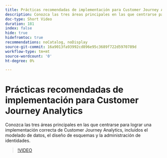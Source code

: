 ```yaml
---
title: Prácticas recomendadas de implementación para Customer Journey Analytics
description: Conozca las tres áreas principales en las que centrarse para lograr una implementación correcta de Customer Journey Analytics, incluidos el modelado de datos, el diseño de esquemas y la administración de identidades.
doc-type: Short Video
duration: 181
index: false
hide: true
hidefromtoc: true
recommendations: noCatalog, noDisplay
source-git-commit: 16a9013fa93992cd896e95c3689f722d5970789d
workflow-type: tm+mt
source-wordcount: '0'
ht-degree: 0%

---
```



# Prácticas recomendadas de implementación para Customer Journey Analytics

Conozca las tres áreas principales en las que centrarse para lograr una implementación correcta de Customer Journey Analytics, incluidos el modelado de datos, el diseño de esquemas y la administración de identidades.

<!-- 62_S655_3442541_180_implementation-best-practices-for-customer-journey-analytics -->
>[!VIDEO](https://video.tv.adobe.com/v/3458337/?learn=on&enablevpops=true)
